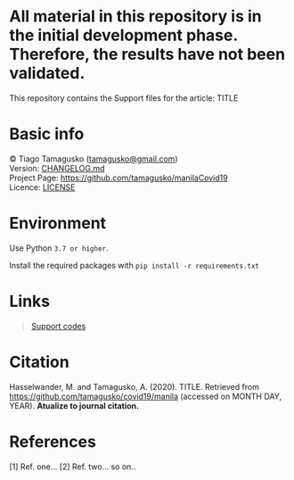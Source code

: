 # All material in this repository is in the initial development phase. Therefore, the results have not been validated.

This repository contains the Support files for the article: TITLE

# Basic info
© Tiago Tamagusko (tamagusko@gmail.com)  
Version: [CHANGELOG.md](/CHANGELOG.md)  
Project Page: <a href="https://github.com/tamagusko/manilaCovid19">https://github.com/tamagusko/manilaCovid19</a>  
Licence: [LICENSE](/LICENSE)

# Environment

Use Python `3.7 or higher`.

Install the required packages with `pip install -r requirements.txt`

# Links
    
> [Support codes](/manila.ipynb)  

# Citation
Hasselwander, M. and Tamagusko, A. (2020). TITLE. Retrieved from https://github.com/tamagusko/covid19/manila (accessed on MONTH DAY, YEAR). **Atualize to journal citation.**  

# References
[1] Ref. one...
[2] Ref. two...
so on..


